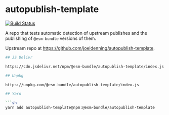 # autopublish-template

[![Build Status](https://travis-ci.com/esm-bundle/esm-autopublish-template.svg?branch=master)](https://travis-ci.com/esm-bundle/autopublish-template)

A repo that tests automatic detection of upstream publishes and the publishing of `@esm-bundle` versions of them.

Upstream repo at https://github.com/joeldenning/autopublish-template.

````sh
## JS Delivr

https://cdn.jsdelivr.net/npm/@esm-bundle/autopublish-template/index.js

## Unpkg

https://unpkg.com/@esm-bundle/autopublish-template/index.js

## Yarn

```sh
yarn add autopublish-template@npm:@esm-bundle/autopublish-template
````
